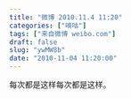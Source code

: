 ```yaml
---
title: "微博 2010.11.4 11:20"
categories: ["嘀咕"]
tags: ["来自微博 weibo.com"]
draft: false
slug: "ywMW8b"
date: "2010-11-04 11:20:00"
---
```


<p>每次都是这样每次都是这样。 ​​​​</p>
